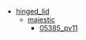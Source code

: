 * [hinged_lid](/hinged_lid)
  * [majestic](/hinged_lid/majestic)
    * [05385_pv11](/hinged_lid/majestic/05385_pv11)
